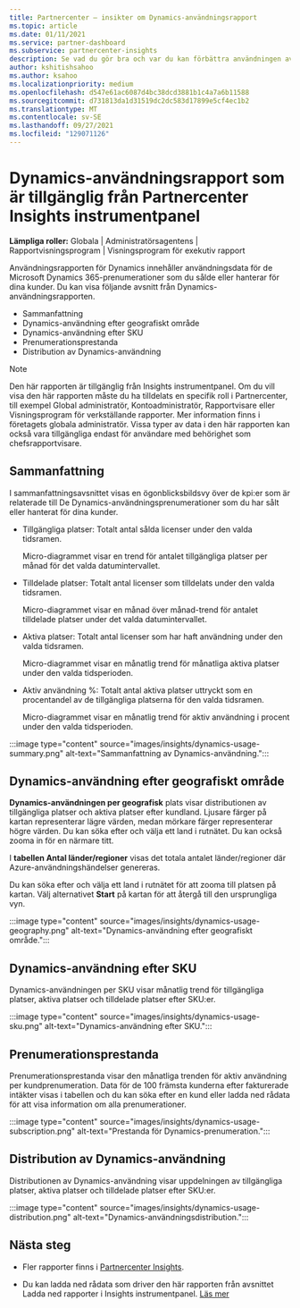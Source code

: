```yaml
---
title: Partnercenter – insikter om Dynamics-användningsrapport
ms.topic: article
ms.date: 01/11/2021
ms.service: partner-dashboard
ms.subservice: partnercenter-insights
description: Se vad du gör bra och var du kan förbättra användningen av Dynamics-prenumerationer som du säljer eller hanterar för dina kunder.
author: kshitishsahoo
ms.author: ksahoo
ms.localizationpriority: medium
ms.openlocfilehash: d547e61ac6087d4bc38dcd3881b1c4a7a6b11588
ms.sourcegitcommit: d731813da1d31519dc2dc583d17899e5cf4ec1b2
ms.translationtype: MT
ms.contentlocale: sv-SE
ms.lasthandoff: 09/27/2021
ms.locfileid: "129071126"
---
```

# <a name="dynamics-usage-report-available-from-the-partner-center-insights-dashboard"></a>Dynamics-användningsrapport som är tillgänglig från Partnercenter Insights instrumentpanel

**Lämpliga roller:** Globala | Administratörsagentens | Rapportvisningsprogram | Visningsprogram för exekutiv rapport

Användningsrapporten för Dynamics innehåller användningsdata för de Microsoft Dynamics 365-prenumerationer som du sålde eller hanterar för dina kunder. Du kan visa följande avsnitt från Dynamics-användningsrapporten.

- Sammanfattning
- Dynamics-användning efter geografiskt område
- Dynamics-användning efter SKU
- Prenumerationsprestanda
- Distribution av Dynamics-användning

 > [!NOTE]
 > Den här rapporten är tillgänglig från Insights instrumentpanel. Om du vill visa den här rapporten måste du ha tilldelats en specifik roll i Partnercenter, till exempel Global administratör, Kontoadministratör, Rapportvisare eller Visningsprogram för verkställande rapporter. Mer information finns i företagets globala administratör. Vissa typer av data i den här rapporten kan också vara tillgängliga endast för användare med behörighet som chefsrapportvisare.

## <a name="summary"></a>Sammanfattning

I sammanfattningsavsnittet visas en ögonblicksbildsvy över de kpi:er som är relaterade till De Dynamics-användningsprenumerationer som du har sålt eller hanterat för dina kunder.  

- Tillgängliga platser: Totalt antal sålda licenser under den valda tidsramen.

   Micro-diagrammet visar en trend för antalet tillgängliga platser per månad för det valda datumintervallet.

- Tilldelade platser: Totalt antal licenser som tilldelats under den valda tidsramen.

   Micro-diagrammet visar en månad över månad-trend för antalet tilldelade platser under det valda datumintervallet.

- Aktiva platser: Totalt antal licenser som har haft användning under den valda tidsramen. 

   Micro-diagrammet visar en månatlig trend för månatliga aktiva platser under den valda tidsperioden.

- Aktiv användning %: Totalt antal aktiva platser uttryckt som en procentandel av de tillgängliga platserna för den valda tidsramen. 

   Micro-diagrammet visar en månatlig trend för aktiv användning i procent under den valda tidsperioden.

:::image type="content" source="images/insights/dynamics-usage-summary.png" alt-text="Sammanfattning av Dynamics-användning.":::

## <a name="dynamics-usage-by-geography"></a>Dynamics-användning efter geografiskt område

**Dynamics-användningen per geografisk** plats visar distributionen av tillgängliga platser och aktiva platser efter kundland. Ljusare färger på kartan representerar lägre värden, medan mörkare färger representerar högre värden. Du kan söka efter och välja ett land i rutnätet. Du kan också zooma in för en närmare titt.

I **tabellen Antal länder/regioner** visas det totala antalet länder/regioner där Azure-användningshändelser genereras.

Du kan söka efter och välja ett land i rutnätet för att zooma till platsen på kartan. Välj alternativet **Start** på kartan för att återgå till den ursprungliga vyn.

:::image type="content" source="images/insights/dynamics-usage-geography.png" alt-text="Dynamics-användning efter geografiskt område.":::

## <a name="dynamics-usage-by-sku"></a>Dynamics-användning efter SKU

Dynamics-användningen per SKU visar månatlig trend för tillgängliga platser, aktiva platser och tilldelade platser efter SKU:er.

:::image type="content" source="images/insights/dynamics-usage-sku.png" alt-text="Dynamics-användning efter SKU.":::

## <a name="subscriptions-performance"></a>Prenumerationsprestanda

Prenumerationsprestanda visar den månatliga trenden för aktiv användning per kundprenumeration. Data för de 100 främsta kunderna efter fakturerade intäkter visas i tabellen och du kan söka efter en kund eller ladda ned rådata för att visa information om alla prenumerationer.

:::image type="content" source="images/insights/dynamics-usage-subscription.png" alt-text="Prestanda för Dynamics-prenumeration.":::

## <a name="dynamics-usage-distribution"></a>Distribution av Dynamics-användning

Distributionen av Dynamics-användning visar uppdelningen av tillgängliga platser, aktiva platser och tilldelade platser efter SKU:er.

:::image type="content" source="images/insights/dynamics-usage-distribution.png" alt-text="Dynamics-användningsdistribution.":::

## <a name="next-steps"></a>Nästa steg

- Fler rapporter finns i [Partnercenter Insights](partner-center-insights.md).

- Du kan ladda ned rådata som driver den här rapporten från avsnittet Ladda ned rapporter i Insights instrumentpanel. [Läs mer](insights-download-reports.md) 
